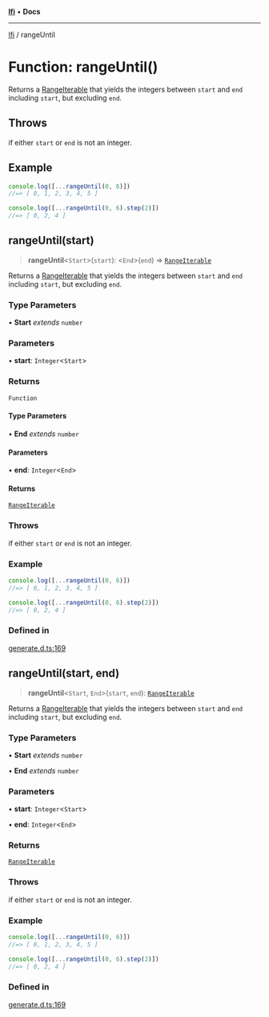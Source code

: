 [**lfi**](../readme.md) • **Docs**

---

[lfi](../globals.md) / rangeUntil

# Function: rangeUntil()

Returns a [RangeIterable](../type-aliases/RangeIterable.md) that yields the
integers between `start` and `end` including `start`, but excluding `end`.

## Throws

if either `start` or `end` is not an integer.

## Example

```js
console.log([...rangeUntil(0, 6)])
//=> [ 0, 1, 2, 3, 4, 5 ]

console.log([...rangeUntil(0, 6).step(2)])
//=> [ 0, 2, 4 ]
```

## rangeUntil(start)

> **rangeUntil**\<`Start`\>(`start`): \<`End`\>(`end`) =>
> [`RangeIterable`](../type-aliases/RangeIterable.md)

Returns a [RangeIterable](../type-aliases/RangeIterable.md) that yields the
integers between `start` and `end` including `start`, but excluding `end`.

### Type Parameters

• **Start** _extends_ `number`

### Parameters

• **start**: `Integer`\<`Start`\>

### Returns

`Function`

#### Type Parameters

• **End** _extends_ `number`

#### Parameters

• **end**: `Integer`\<`End`\>

#### Returns

[`RangeIterable`](../type-aliases/RangeIterable.md)

### Throws

if either `start` or `end` is not an integer.

### Example

```js
console.log([...rangeUntil(0, 6)])
//=> [ 0, 1, 2, 3, 4, 5 ]

console.log([...rangeUntil(0, 6).step(2)])
//=> [ 0, 2, 4 ]
```

### Defined in

[generate.d.ts:169](https://github.com/TomerAberbach/lfi/blob/c9ef1bf4d1040d7f49c52b70b358c019e55f524d/src/operations/generate.d.ts#L169)

## rangeUntil(start, end)

> **rangeUntil**\<`Start`, `End`\>(`start`, `end`):
> [`RangeIterable`](../type-aliases/RangeIterable.md)

Returns a [RangeIterable](../type-aliases/RangeIterable.md) that yields the
integers between `start` and `end` including `start`, but excluding `end`.

### Type Parameters

• **Start** _extends_ `number`

• **End** _extends_ `number`

### Parameters

• **start**: `Integer`\<`Start`\>

• **end**: `Integer`\<`End`\>

### Returns

[`RangeIterable`](../type-aliases/RangeIterable.md)

### Throws

if either `start` or `end` is not an integer.

### Example

```js
console.log([...rangeUntil(0, 6)])
//=> [ 0, 1, 2, 3, 4, 5 ]

console.log([...rangeUntil(0, 6).step(2)])
//=> [ 0, 2, 4 ]
```

### Defined in

[generate.d.ts:169](https://github.com/TomerAberbach/lfi/blob/c9ef1bf4d1040d7f49c52b70b358c019e55f524d/src/operations/generate.d.ts#L169)

